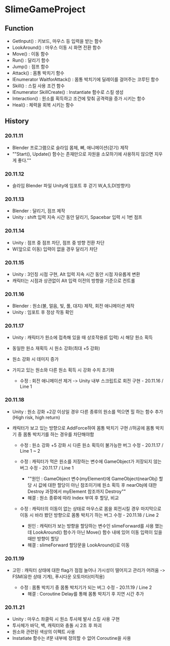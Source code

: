 # SlimeGameProject

## Function

- GetInput() : 키보드, 마우스 등 입력을 받는 함수
- LookAround() : 마우스 이동 시 화면 전환 함수
- Move() : 이동 함수
- Run() : 달리기 함수
- Jump() : 점프 함수
- Attack() : 몸통 박치기 함수
- IEnumerator WaitforAttack() : 몸통 박치기에 딜레이를 걸어주는 코루틴 함수
- Skill() : 스킬 사용 조건 함수
- IEnumerator SkillCreate() : Instantiate 함수로 스킬 생성
- Interaction() : 원소를 획득하고 조건에 맞춰 공격력을 증가 시키는 함수
- Heal() : 체력을 회복 시키는 함수

## History
### 20.11.11
 -  Blender 프로그램으로 슬라임 몸체, 뼈, 애니메이션(걷기) 제작 
 -  ""Start(), Update() 함수는 존재만으로 자원을 소모하기에 사용하지 않으면 지우게 좋다.""
### 20.11.12
 - 슬라임 Blender 파일 Unity에 임포트 후 걷기 W,A,S,D(방향키) 
### 20.11.13
 - Blender : 달리기, 점프 제작
 - Unity : shift 입력 지속 시간 동안 달리기, Spacebar 입력 시 1번 점프 
### 20.11.14
 - Unity : 점프 중 점프 차단, 점프 중 방향 전환 차단
 - W(앞으로 이동) 입력이 없을 경우 달리기 차단
### 20.11.15
 - Unity : 3인칭 시점 구현, Alt 입력 지속 시간 동안 시점 자유롭게 변환
 - 캐릭터는 시점과 상관없이 Alt 입력 이전의 방향을 기준으로 컨트롤 
### 20.11.16
 - Blender : 원소(불, 얼음, 빛, 풀, 대지) 제작, 회전 애니메이션 제작 
 - Unity : 임포트 후 정상 작동 확인 
### 20.11.17
 - Unity : 캐릭터가 원소에 접촉해 있을 때 상호작용(E 입력) 시 해당 원소 획득
 - 동일한 원소 재획득 시 원소 강화(최대 +5 강화)
 - 원소 강화 시 데미지 증가
 - 가지고 있는 원소와 다른 원소 획득 시 강화 수치 초기화
 
    * 수정 : 회전 애니메이션 제거 -> Unity 내부 스크립트로 회전 구현 - 20.11.16 / Line 1
### 20.11.18
 - Unity : 원소 강화 +2강 이상일 경우 다른 종류의 원소를 먹으면 힐 하는 함수 추가(High risk, high return)
 - 캐릭터가 보고 있는 방향으로 AddForce하여 몸통 박치기 구현 //허공에 몸통 박치기 중 몸통 박치기를 하는 경우를 차단해야함
 
    * 수정 : 원소 강화 +5 강화 시 다른 원소 획득이 불가능한 버그 수정 - 20.11.17 / Line 1 ~ 2
    
    * 수정 : 캐릭터가 먹은 원소를 저장하는 변수에 GameObject가 저장되지 않는 버그 수정 - 20.11.17 / Line 1
       - ""원인 : GameObject 변수(myElement)에 GameObject(nearObj) 할당 시 값에 대한 할당이 아닌 참조이기에
                  원소 획득 후 nearObj에 대한 Destroy 과정에서 myElement 참조까지 Destroy""
       - 해결 : 원소 종류에 따라 Index 부여 후 할당, 비교
       
    * 수정 : 캐릭터의 이동이 없는 상태로 마우스로 몸을 회전시킬 경우 마지막으로 이동 시 바라 봤던 방향으로
             몸통 박치기 하는 버그 수정 - 20.11.18 / Line 2
       - 원인 : 캐릭터가 보는 방향을 할당하는 변수인 slimeForward를 사용 했는데 LookAround() 함수가 아닌
                Move() 함수 내에 있어 이동 입력이 있을 때만 방향이 할당
       - 해결 : slimeForward 할당문을 LookAround()로 이동
      
### 20.11.19
 - 고민 : 캐릭터 상태에 대한 flag가 점점 늘어나 가시성이 떨어지고 관리가 어려움 -> FSM(유한 상태 기계), 푸시다운 오토마타(미적용)
 
    * 수정 : 몸통 박치기 중 몸통 박치기가 되는 버그 수정 - 20.11.19 / Line 2
       - 해결 : Coroutine Delay를 통해 몸통 박치기 후 지연 시간 추가
### 20.11.21
 - Unity : 마우스 좌클릭 시 원소 투사체 발사 스킬 사용 구현
 - 투사체가 바닥, 벽, 캐릭터와 충돌 시 2초 후 파괴
 - 원소와 관련된 색상의 이펙트 사용
 - Instatiate 함수는 if문 내부에 정의할 수 없어 Coroutine을 사용

